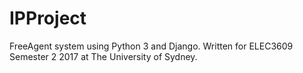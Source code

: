 # IPProject

FreeAgent system using Python 3 and Django. Written for ELEC3609 Semester 2
2017 at The University of Sydney.
